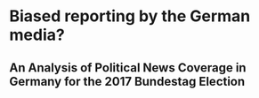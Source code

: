# Biased reporting by the German media?
## An Analysis of Political News Coverage in Germany for the 2017 Bundestag Election
